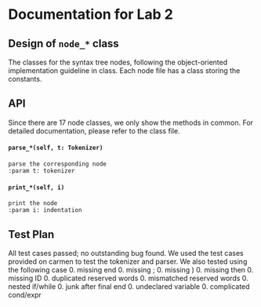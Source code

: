 # Documentation for Lab 2

## Design of `node_*` class
The classes for the syntax tree nodes, following the object-oriented
implementation guideline in class. Each node file has a class storing
the constants.

## API
Since there are 17 node classes, we only show the methods in common. For
detailed documentation, please refer to the class file.

#### `parse_*(self, t: Tokenizer)`
>
    parse the corresponding node
    :param t: tokenizer
>

#### `print_*(self, i)`
>
    print the node
    :param i: indentation
>


## Test Plan
All test cases passed; no outstanding bug found.
We used the test cases provided on carmen to test the tokenizer and
parser.
We also tested using the following case
0. missing end
0. missing ;
0. missing )
0. missing then
0. missing ID
0. duplicated reserved words
0. mismatched reserved words
0. nested if/while
0. junk after final end
0. undeclared variable
0. complicated cond/expr
